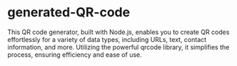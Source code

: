 # generated-QR-code
This QR code generator, built with Node.js, enables you to create QR codes effortlessly for a variety of data types, including URLs, text, contact information, and more. Utilizing the powerful qrcode library, it simplifies the process, ensuring efficiency and ease of use.
